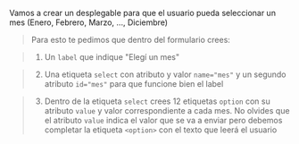 Vamos a crear un desplegable para que el usuario pueda seleccionar un mes (Enero, Febrero, Marzo, ..., Diciembre)

> Para esto te pedimos que dentro del formulario crees:

> 1. Un `label` que indique "Elegí un mes"

> 2. Una etiqueta `select` con atributo y valor `name="mes"` y un segundo atributo `id="mes"` para que funcione bien el label

> 3. Dentro de la etiqueta `select` crees 12 etiquetas `option` con su atributo `value` y valor correspondiente a cada mes. No olvides que el atributo `value` indica el valor que se va a enviar pero debemos completar la etiqueta `<option>` con el texto que leerá el usuario